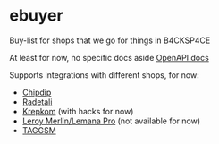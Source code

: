 # ebuyer

Buy-list for shops that we go for things in B4CKSP4CE

At least for now, no specific docs aside [OpenAPI docs](backend/openapi.json)

Supports integrations with different shops, for now:
- [Chipdip](https://www.chipdip.ru)
- [Radetali](https://www.radetali.ru)
- [Krepkom](https://krepcom.ru) (with hacks for now)
- [Leroy Merlin/Lemana Pro](https://lemanapro.ru) (not available for now)
- [TAGGSM](https://taggsm.ru)